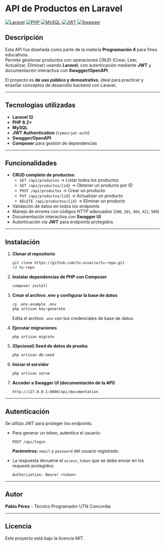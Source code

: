# API de Productos en Laravel

[![Laravel](https://img.shields.io/badge/Laravel-10-orange.svg)](https://laravel.com/)
[![PHP](https://img.shields.io/badge/PHP-8.2-blue.svg)](https://www.php.net/)
[![MySQL](https://img.shields.io/badge/MySQL-8-blue.svg)](https://www.mysql.com/)
[![JWT](https://img.shields.io/badge/JWT-auth-green.svg)](https://jwt.io/)
[![Swagger](https://img.shields.io/badge/Swagger-OpenAPI-yellow.svg)](https://swagger.io/)

## Descripción

Esta API fue diseñada como parte de la materia **Programación 4** para fines educativos.  
Permite gestionar productos con operaciones CRUD (Crear, Leer, Actualizar, Eliminar) usando **Laravel**, con autenticación mediante **JWT** y documentación interactiva con **Swagger/OpenAPI**.

El proyecto es **de uso público y demostrativo**, ideal para practicar y enseñar conceptos de desarrollo backend con Laravel.

---

## Tecnologías utilizadas

-   **Laravel 12**
-   **PHP 8.2+**
-   **MySQL**
-   **JWT Authentication** (`tymon/jwt-auth`)
-   **Swagger/OpenAPI**
-   **Composer** para gestión de dependencias

---

## Funcionalidades

-   **CRUD completo de productos**:
    -   `GET /api/productos` → Listar todos los productos
    -   `GET /api/productos/{id}` → Obtener un producto por ID
    -   `POST /api/productos` → Crear un producto
    -   `PUT /api/productos/{id}` → Actualizar un producto
    -   `DELETE /api/productos/{id}` → Eliminar un producto
-   Validación de datos en todos los endpoints
-   Manejo de errores con códigos HTTP adecuados (`200`, `201`, `404`, `422`, `500`)
-   Documentación interactiva con **Swagger UI**
-   Autenticación vía **JWT** para endpoints protegidos

---

## Instalación

1. **Clonar el repositorio**

    ```bash
    git clone https://github.com/tu-usuario/tu-repo.git
    cd tu-repo
    ```

2. **Instalar dependencias de PHP con Composer**

    ```bash
    composer install
    ```

3. **Crear el archivo .env y configurar la base de datos**

    ```bash
    cp .env.example .env
    php artisan key:generate
    ```

    Edita el archivo `.env` con tus credenciales de base de datos.

4. **Ejecutar migraciones**

    ```bash
    php artisan migrate
    ```

5. **(Opcional) Seed de datos de prueba**

    ```bash
    php artisan db:seed
    ```

6. **Iniciar el servidor**

    ```bash
    php artisan serve
    ```

7. **Acceder a Swagger UI (documentación de la API)**
    ```
    http://127.0.0.1:8000/api/documentation
    ```

---

## Autenticación

Se utiliza JWT para proteger los endpoints.

-   Para generar un token, autentica el usuario:

    ```
    POST /api/login
    ```

    **Parámetros:** `email` y `password` del usuario registrado.

-   La respuesta devuelve el `access_token` que se debe enviar en los requests protegidos:
    ```
    Authorization: Bearer <token>
    ```

---

## Autor

**Pablo Pérez** - Técnico Programador UTN Concordia


---

## Licencia

Este proyecto está bajo la licencia MIT.
